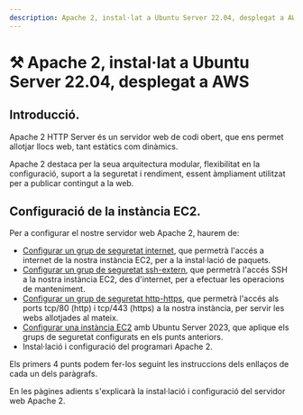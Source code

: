 ```yaml
---
description: Apache 2, instal·lat a Ubuntu Server 22.04, desplegat a AWS
---
```


# ⚒ Apache 2, instal·lat a Ubuntu Server 22.04, desplegat a AWS

## Introducció.

Apache 2 HTTP Server és un servidor web de codi obert, que ens permet allotjar llocs web, tant estàtics com dinàmics.&#x20;

Apache 2 destaca per la seua arquitectura modular, flexibilitat en la configuració, suport a la seguretat i rendiment, essent àmpliament utilitzat per a publicar contingut a la web.

## Configuració de la instància EC2.

Per a configurar el nostre servidor web Apache 2, haurem de:

* [Configurar un grup de seguretat internet](http://127.0.0.1:5000/s/dcAEDgX05ILtqXlw2HAH/pindoles-formatives/configuracio-dels-grups-de-seguretat/configuracio-del-grup-de-seguretat-internet.), que permetrà l'accés a internet de la nostra instància EC2, per a la instal·lació de paquets.
* [Configurar un grup de seguretat ssh-extern](http://127.0.0.1:5000/s/dcAEDgX05ILtqXlw2HAH/pindoles-formatives/configuracio-dels-grups-de-seguretat/configuracio-del-grup-de-seguretat-ssh-extern.), que permetrà l'accés SSH a la nostra instància EC2, des d'internet, per a efectuar les operacions de manteniment.
* [Configurar un grup de seguretat http-https](http://127.0.0.1:5000/s/dcAEDgX05ILtqXlw2HAH/pindoles-formatives/configuracio-dels-grups-de-seguretat/configuracio-del-grup-de-seguretat-http-https.), que permetrà l'accés als ports tcp/80 (http) i tcp/443 (https) a la nostra instància, per servir les webs allotjades al mateix.
* [Configurar una instància EC2](http://127.0.0.1:5000/s/dcAEDgX05ILtqXlw2HAH/pindoles-formatives/desplegament-duna-maquina-virtual-ubuntu-server-22.04-a-aws-academy) amb Ubuntu Server 2023, que aplique els grups de seguretat configurats en els punts anteriors.
* Instal·lació i configuració del programari Apache 2.&#x20;

Els primers 4 punts podem fer-los seguint les instruccions dels enllaços de cada un dels paràgrafs.&#x20;

En les pàgines adients s'explicarà la instal·lació i configuració del servidor web Apache 2.

